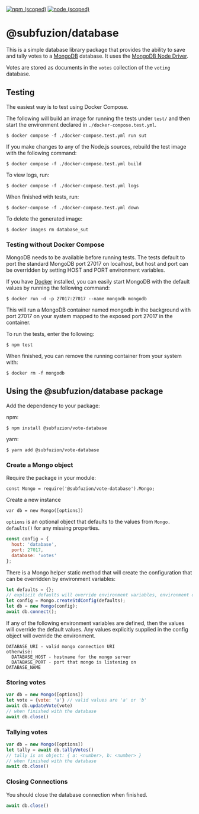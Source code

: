 [![npm (scoped)](https://img.shields.io/npm/v/@subfuzion/database.svg)](@subfuzion/database)
[![node (scoped)](https://img.shields.io/node/v/@subfuzion/database.svg)](@subfuzion/database)

# @subfuzion/database

This is a simple database library package that provides the ability to save and tally votes
to a [MongoDB](https://www.mongodb.com/) database. It uses the [MongoDB Node Driver](https://docs.mongodb.com/drivers/node/).

Votes are stored as documents in the `votes` collection of the `voting` database.

## Testing

The easiest way is to test using Docker Compose.

The following will build an image for running the tests under `test/` and then start
the environment declared in `./docker-compose.test.yml`.

    $ docker compose -f ./docker-compose.test.yml run sut

If you make changes to any of the Node.js sources, rebuild the test image with the
following command:

    $ docker compose -f ./docker-compose.test.yml build

To view logs, run:

    $ docker compose -f ./docker-compose.test.yml logs

When finished with tests, run:

    $ docker-compose -f ./docker-compose.test.yml down

To delete the generated image:

    $ docker images rm database_sut

### Testing without Docker Compose

MongoDB needs to be available before running tests. The tests default to
port the standard MongoDB port 27017 on localhost, but host and port can be overridden by setting
HOST and PORT environment variables.

If you have [Docker](https://www.docker.com/) installed, you can easily
start MongoDB with the default values by running the following command:

    $ docker run -d -p 27017:27017 --name mongodb mongodb

This will run a MongoDB container named mongodb in the background with port 27017
on your system mapped to the exposed port 27017 in the container.

To run the tests, enter the following:

    $ npm test

When finished, you can remove the running container from your system with:

    $ docker rm -f mongodb

## Using the @subfuzion/database package

Add the dependency to your package:

npm:

    $ npm install @subfuzion/vote-database

yarn:

    $ yarn add @subfuzion/vote-database

### Create a Mongo object

Require the package in your module:

    const Mongo = require('@subfuzion/vote-database').Mongo;

Create a new instance

    var db = new Mongo([options])

`options` is an optional object that defaults to the values from
`Mongo. defaults()` for any missing properties.

```js
const config = {
  host: 'database',
  port: 27017,
  database: 'votes'
};
```

There is a Mongo helper static method that will create the configuration that can be overridden by
environment variables:

```js
let defaults = {};
// explicit defaults will override environment variables, environment overrides internal defaults
let config = Mongo.createStdConfig(defaults);
let db = new Mongo(config);
await db.connect();
```

If any of the following environment variables are defined, then the values will override
the default values. Any values explicitly supplied in the config object will override the
environment.

    DATABASE_URI - valid mongo connection URI
    otherwise:
      DATABASE_HOST - hostname for the mongo server
      DATABASE_PORT - port that mongo is listening on
    DATABASE_NAME

### Storing votes

```js
var db = new Mongo([options])
let vote = {vote: 'a'} // valid values are 'a' or 'b'
await db.updateVote(vote)
// when finished with the database
await db.close()
```
 
### Tallying votes

```js
var db = new Mongo([options])
let tally = await db.tallyVotes()
// tally is an object: { a: <number>, b: <number> }
// when finished with the database
await db.close()
```

### Closing Connections

You should close the database connection when finished.

```js
await db.close()
```
